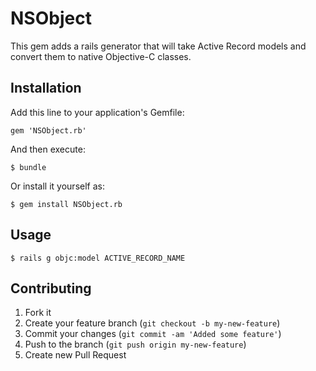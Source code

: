 # NSObject

This gem adds a rails generator that will take Active Record models and convert them to native Objective-C classes.

## Installation

Add this line to your application's Gemfile:

    gem 'NSObject.rb'

And then execute:

    $ bundle

Or install it yourself as:

    $ gem install NSObject.rb

## Usage

    $ rails g objc:model ACTIVE_RECORD_NAME

## Contributing

1. Fork it
2. Create your feature branch (`git checkout -b my-new-feature`)
3. Commit your changes (`git commit -am 'Added some feature'`)
4. Push to the branch (`git push origin my-new-feature`)
5. Create new Pull Request
